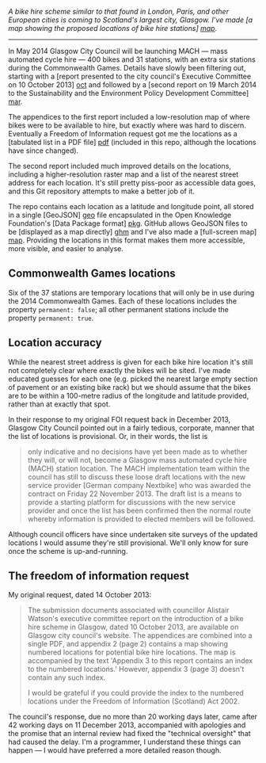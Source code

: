 *A bike hire scheme similar to that found in London, Paris, and other
European cities is coming to Scotland's largest city, Glasgow. I've made
[a map showing the proposed locations of bike hire stations] [map].*

---

In May 2014 Glasgow City Council will be launching MACH — mass
automated cycle hire — 400 bikes and 31 stations, with an extra six
stations during the Commonwealth Games. Details have slowly been
filtering out, starting with a [report presented to the city council's
Executive Committee on 10 October 2013] [oct] and followed by a [second
report on 19 March 2014 to the Sustainability and the Environment Policy
Development Committee] [mar].

The appendices to the first report included a low-resolution map of
where bikes were to be available to hire, but exactly where was hard to
discern. Eventually a Freedom of Information request got me the
locations as a [tabulated list in a PDF file] [pdf] (included in this
repo, although the locations have since changed).

The second report included much improved details on the locations,
including a higher-resolution raster map and a list of the nearest
street address for each location. It's still pretty piss-poor as
accessible data goes, and this Git repository attempts to make a better
job of it.

The repo contains each location as a latitude and longitude point, all
stored in a single [GeoJSON] [geo] file encapsulated in the Open
Knowledge Foundation's [Data Package format] [pkg]. GitHub allows
GeoJSON files to be [displayed as a map directly] [ghm] and I've also
made a [full-screen map] [map]. Providing the locations in this format
makes them more accessible, more visible, and easier to analyse.


Commonwealth Games locations
----------------------------

Six of the 37 stations are temporary locations that will only be in use
during the 2014 Commonwealth Games. Each of these locations includes the
property `permanent: false`; all other permanent stations include the
property `permanent: true`.


Location accuracy
-----------------

While the nearest street address is given for each bike hire location
it's still not completely clear where exactly the bikes will be sited.
I've made educated guesses for each one (e.g. picked the nearest large
empty section of pavement or an existing bike rack) but we should assume
that the bikes are to be within a 100-metre radius of the longitude and
latitude provided, rather than at exactly that spot.

In their response to my original FOI request back in December 2013,
Glasgow City Council pointed out in a fairly tedious, corporate, manner
that the list of locations is provisional. Or, in their words, the list
is

> only indicative and no decisions have yet been made as to whether they
> will, or will not, become a Glasgow mass automated cycle hire (MACH)
> station location. The MACH implementation team within the council has
> still to discuss these loose draft locations with the new service
> provider [German company Nextbike] who was awarded the contract on
> Friday 22 November 2013. The draft list is a means to provide a
> starting platform for discussions with the new service provider and
> once the list has been confirmed then the normal route whereby
> information is provided to elected members will be followed.

Although council officers have since undertaken site surveys of the
updated locations I would assume they're still provisional. We'll only
know for sure once the scheme is up-and-running.


The freedom of information request
----------------------------------

My original request, dated 14 October 2013:

> The submission documents associated with councillor Alistair Watson's
> executive committee report on the introduction of a bike hire scheme
> in Glasgow, dated 10 October 2013, are available on Glasgow city
> council's website. The appendices are combined into a single PDF, and
> appendix 2 (page 2) contains a map showing numbered locations for
> potential bike hire locations. The map is accompanied by the text
> 'Appendix 3 to this report contains an index to the numbered
> locations.' However, appendix 3 (page 3) doesn't contain any such
> index.
> 
> I would be grateful if you could provide the index to the numbered
> locations under the Freedom of Information (Scotland) Act 2002.

The council's response, due no more than 20 working days later, came
after 42 working days on 11 December 2013, accompanied with apologies
and the promise that an internal review had fixed the "technical
oversight" that had caused the delay. I'm a programmer, I understand
these things can happen — I would have preferred a more detailed reason
though.


[map]: http://bl.ocks.org/flother/raw/8185796/
[oct]: http://www.glasgow.gov.uk/councillorsandcommittees/submissiondocuments.asp?submissionid=65178
[mar]: http://www.glasgow.gov.uk/councillorsandcommittees/submissiondocuments.asp?submissionid=68243
[pdf]: http://github.com/flother/glasgow-cycle-hire/raw/master/foi_station_list.pdf
[geo]: http://geojson.org/
[pkg]: http://data.okfn.org/standards/data-package
[ghm]: https://github.com/flother/glasgow-cycle-hire/blob/master/stations.geojson
